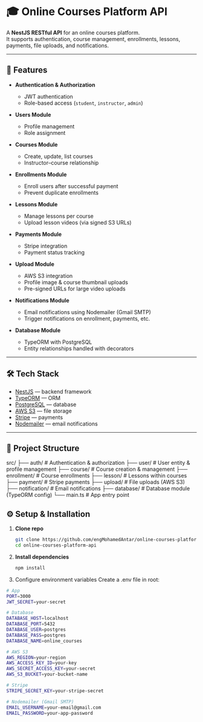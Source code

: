 # 🎓 Online Courses Platform API

A **NestJS RESTful API** for an online courses platform.  
It supports authentication, course management, enrollments, lessons, payments, file uploads, and notifications.

---

## 🚀 Features

- **Authentication & Authorization**  
  - JWT authentication  
  - Role-based access (`student`, `instructor`, `admin`)  

- **Users Module**  
  - Profile management  
  - Role assignment  

- **Courses Module**  
  - Create, update, list courses  
  - Instructor–course relationship  

- **Enrollments Module**  
  - Enroll users after successful payment  
  - Prevent duplicate enrollments  

- **Lessons Module**  
  - Manage lessons per course  
  - Upload lesson videos (via signed S3 URLs)  

- **Payments Module**  
  - Stripe integration  
  - Payment status tracking  

- **Upload Module**  
  - AWS S3 integration  
  - Profile image & course thumbnail uploads  
  - Pre-signed URLs for large video uploads  

- **Notifications Module**  
  - Email notifications using Nodemailer (Gmail SMTP)  
  - Trigger notifications on enrollment, payments, etc.  

- **Database Module**  
  - TypeORM with PostgreSQL  
  - Entity relationships handled with decorators  

---

## 🛠️ Tech Stack

- [NestJS](https://nestjs.com/) — backend framework  
- [TypeORM](https://typeorm.io/) — ORM  
- [PostgreSQL](https://www.postgresql.org/) — database  
- [AWS S3](https://aws.amazon.com/s3/) — file storage  
- [Stripe](https://stripe.com/) — payments  
- [Nodemailer](https://nodemailer.com/) — email notifications  

---

## 📂 Project Structure

src/
├── auth/ # Authentication & authorization
├── user/ # User entity & profile management
├── course/ # Course creation & management
├── enrollment/ # Course enrollments
├── lesson/ # Lessons within courses
├── payment/ # Stripe payments
├── upload/ # File uploads (AWS S3)
├── notification/ # Email notifications
├── database/ # Database module (TypeORM config)
└── main.ts # App entry point

## ⚙️ Setup & Installation

1. **Clone repo**
   ```bash
   git clone https://github.com/engMohamedAntar/online-courses-platform-api.git
   cd online-courses-platform-api
2. **Install dependencies**
   ```bash
   npm install
   
4. Configure environment variables
  Create a .env file in root:
  ```bash
  # App
  PORT=3000
  JWT_SECRET=your-secret
  
  # Database
  DATABASE_HOST=localhost
  DATABASE_PORT=5432
  DATABASE_USER=postgres
  DATABASE_PASS=postgres
  DATABASE_NAME=online_courses
  
  # AWS S3
  AWS_REGION=your-region
  AWS_ACCESS_KEY_ID=your-key
  AWS_SECRET_ACCESS_KEY=your-secret
  AWS_S3_BUCKET=your-bucket-name
  
  # Stripe
  STRIPE_SECRET_KEY=your-stripe-secret
  
  # Nodemailer (Gmail SMTP)
  EMAIL_USERNAME=your-email@gmail.com
  EMAIL_PASSWORD=your-app-password


